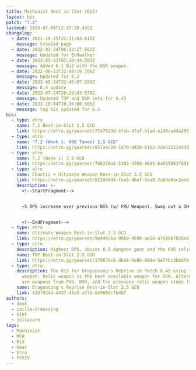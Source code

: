 ```yaml
---
title: Machinist Best in Slot (BiS)
layout: bis
patch: "7.2"
lastmod: 2024-07-06T12:37:20.435Z
changelog:
  - date: 2021-10-25T22:11:04.615Z
    message: Created page
  - date: 2022-01-24T06:22:27.663Z
    message: Updated for Endwalker
  - date: 2022-05-13T03:20:44.503Z
    message: Added 6.1 BiS with the DSR weapon.
  - date: 2022-08-23T22:48:19.786Z
    message: Updated for 6.2
  - date: 2023-05-24T22:46:07.999Z
    message: 6.4 update
  - date: 2023-07-24T20:29:03.578Z
    message: Updated TOP and DSR sets for 6.45
  - date: 2023-10-04T10:36:00.506Z
    message: top bis updated for 6.5
bis:
  - type: etro
    name: 7.2 Best-in-Slot 2.5 GCD
    link: https://etro.gg/gearset/77e7913d-3fab-47af-b1ad-e148ca4da205
  - type: etro
    name: "7.2 (Week 1: 900 Tomes) 2.5 GCD"
    link: https://etro.gg/gearset/857a4c20-1d70-4420-b182-2de512214dd9
  - type: etro
    name: 7.2 (Week 1) 2.5 GCD
    link: https://etro.gg/gearset/7b6376a5-5383-4260-96d5-6a0359837891
  - type: etro
    name: Chaotic + Ultimate Weapon Best-in-Slot 2.5 GCD
    link: https://etro.gg/gearset/821040d4-fea5-46ef-8aa9-2a9de0ac2eeb
    description: >-
      <!--StartFragment-->


      ~5 DPS increase over previous BIS (w/ FRU Weapon). Swap out a DH meld for a DET meld on the Augmented Quetzalli Ring.


      <!--EndFragment-->
  - type: etro
    name: Ultimate Weapon Best-in-Slot 2.5 GCD
    link: https://etro.gg/gearset/9e444cba-9bb9-4590-ae16-a750067835eb
  - type: etro
    description: Highest DPS, abuses 6.5 dungeon gear and the 645 relic weapon.
    name: TOP Best-in-Slot 2.5 GCD
    link: https://etro.gg/gearset/179676c8-dbb8-4a8b-990e-5e7fbc3b6df6
  - type: etro
    description: The BiS for Dragonsong's Reprise in Patch 6.45 using the Relic
      weapon. Relic weapon is the best available weapon for DSR. Alternatives
      are weapons from P4S, DSR, and the previous relic weapon steps from EW.
    name: Dragonsong's Reprise Best-in-Slot 2.5 GCD
    link: 410f934d-d437-49a5-a77b-0e5666cfb4b7
authors:
  - dook
  - Laille-Ormesaing
  - hint
  - juliacare
tags:
  - Machinist
  - MCH
  - BiS
  - Gear
  - Etro
  - FFXIV
---
```

